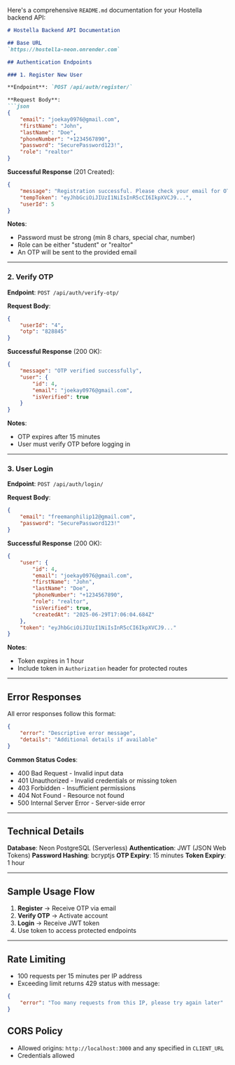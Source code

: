 Here's a comprehensive `README.md` documentation for your Hostella backend API:

```markdown
# Hostella Backend API Documentation

## Base URL
`https://hostella-neon.onrender.com`

## Authentication Endpoints

### 1. Register New User

**Endpoint**: `POST /api/auth/register/`

**Request Body**:
```json
{
    "email": "joekay0976@gmail.com",
    "firstName": "John",
    "lastName": "Doe",
    "phoneNumber": "+1234567890",
    "password": "SecurePassword123!",
    "role": "realtor"
}
```

**Successful Response** (201 Created):
```json
{
    "message": "Registration successful. Please check your email for OTP.",
    "tempToken": "eyJhbGciOiJIUzI1NiIsInR5cCI6IkpXVCJ9...",
    "userId": 5
}
```

**Notes**:
- Password must be strong (min 8 chars, special char, number)
- Role can be either "student" or "realtor"
- An OTP will be sent to the provided email

---

### 2. Verify OTP

**Endpoint**: `POST /api/auth/verify-otp/`

**Request Body**:
```json
{
    "userId": "4",
    "otp": "828845"
}
```

**Successful Response** (200 OK):
```json
{
    "message": "OTP verified successfully",
    "user": {
        "id": 4,
        "email": "joekay0976@gmail.com",
        "isVerified": true
    }
}
```

**Notes**:
- OTP expires after 15 minutes
- User must verify OTP before logging in

---

### 3. User Login

**Endpoint**: `POST /api/auth/login/`

**Request Body**:
```json
{
    "email": "freemanphilip12@gmail.com",
    "password": "SecurePassword123!"
}
```

**Successful Response** (200 OK):
```json
{
    "user": {
        "id": 4,
        "email": "joekay0976@gmail.com",
        "firstName": "John",
        "lastName": "Doe",
        "phoneNumber": "+1234567890",
        "role": "realtor",
        "isVerified": true,
        "createdAt": "2025-06-29T17:06:04.684Z"
    },
    "token": "eyJhbGciOiJIUzI1NiIsInR5cCI6IkpXVCJ9..."
}
```

**Notes**:
- Token expires in 1 hour
- Include token in `Authorization` header for protected routes

---

## Error Responses

All error responses follow this format:
```json
{
    "error": "Descriptive error message",
    "details": "Additional details if available"
}
```

**Common Status Codes**:
- 400 Bad Request - Invalid input data
- 401 Unauthorized - Invalid credentials or missing token
- 403 Forbidden - Insufficient permissions
- 404 Not Found - Resource not found
- 500 Internal Server Error - Server-side error

---

## Technical Details

**Database**: Neon PostgreSQL (Serverless)
**Authentication**: JWT (JSON Web Tokens)
**Password Hashing**: bcryptjs
**OTP Expiry**: 15 minutes
**Token Expiry**: 1 hour

---

## Sample Usage Flow

1. **Register** → Receive OTP via email
2. **Verify OTP** → Activate account
3. **Login** → Receive JWT token
4. Use token to access protected endpoints

---

## Rate Limiting
- 100 requests per 15 minutes per IP address
- Exceeding limit returns 429 status with message:
```json
{
    "error": "Too many requests from this IP, please try again later"
}
```

## CORS Policy
- Allowed origins: `http://localhost:3000` and any specified in `CLIENT_URL`
- Credentials allowed
```